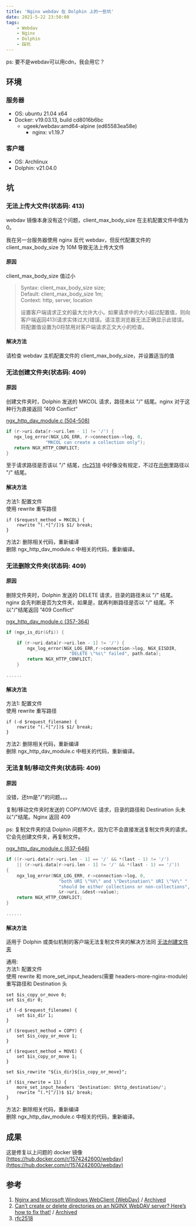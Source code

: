 ```yaml
---
title: 'Nginx webdav 在 Dolphin 上的一些坑'
date: 2021-5-22 23:50:00
tags: 
    - Webdav
    - Nginx
    - Dolphin
    - 踩坑
---
```


ps: 要不是webdav可以用cdn，我会用它？

## 环境
### 服务器
- OS: ubuntu 21.04 x64
- Docker: v19.03.13, build cd8016b6bc
  - ugeek/webdav:amd64-alpine (ed65583ea58e)
    - nginx: v1.19.7

### 客户端
- OS: Archlinux
- Dolphin: v21.04.0

## 坑
<!--more-->
### 无法上传大文件(状态码: 413)
webdav 镜像本身没有这个问题，client_max_body_size 在主机配置文件中值为0。 

我在另一台服务器使用 nginx 反代 webdav，但反代配置文件的 client_max_body_size 为 10M 导致无法上传大文件

#### 原因
client_max_body_size 值过小
> Syntax: 	client_max_body_size size;  
> Default: 	client_max_body_size 1m;  
> Context: 	http, server, location  
>
> 设置客户端请求正文的最大允许大小。如果请求中的大小超过配置值，则向客户端返回413(请求实体过大)错误。请注意浏览器无法正确显示此错误。将配置值设置为0将禁用对客户端请求正文大小的检查。

#### 解决方法
请检查 webdav 主机配置文件的 client_max_body_size，并设置适当的值

### 无法创建文件夹(状态码: 409)
#### 原因
创建文件夹时，Dolphin 发送的 MKCOL 请求，路径未以 "/" 结尾。nginx 对于这种行为直接返回 ”409 Conflict“

[ngx_http_dav_module.c (504-508)][dav_module-L504]
 ```c
 if (r->uri.data[r->uri.len - 1] != '/') {
    ngx_log_error(NGX_LOG_ERR, r->connection->log, 0,
                "MKCOL can create a collection only");
    return NGX_HTTP_CONFLICT;
 }
``` 

至于请求路径是否该以 "/" 结尾，[rfc2518][rfc2518] 中好像没有规定，不过在[示例][rfc-MKCOL示例]里路径以 "/" 结尾。  

#### 解决方法
方法1: 配置文件  
使用 rewrite 重写路径  

```nginx
if ($request_method = MKCOL) { 
    rewrite ^(.*[^/])$ $1/ break; 
}
```
方法2: 删除相关代码，重新编译  
删除 ngx_http_dav_module.c 中相关的代码，重新编译。

### 无法删除文件夹(状态码: 409)
#### 原因
删除文件夹时，Dolphin 发送的 DELETE 请求，目录的路径未以 "/" 结尾。  
nginx 会先判断是否为文件夹，如果是，就再判断路径是否以 "/" 结尾。不以"/"结尾返回 ”409 Conflict“

[ngx_http_dav_module.c (357-364)][dav_module-L357]
```c
if (ngx_is_dir(&fi)) {

    if (r->uri.data[r->uri.len - 1] != '/') {
        ngx_log_error(NGX_LOG_ERR,r->connection->log, NGX_EISDIR,
                        "DELETE \"%s\" failed", path.data);
        return NGX_HTTP_CONFLICT;
    }

......
```

#### 解决方法
方法1: 配置文件  
使用 rewrite 重写路径  
```nginx
if (-d $request_filename) { 
    rewrite ^(.*[^/])$ $1/ break; 
}
```
方法2: 删除相关代码，重新编译  
删除 ngx_http_dav_module.c 中相关的代码，重新编译。

### 无法复制/移动文件夹(状态码: 409)
#### 原因
没错，还tm是"/"的问题。。。  

复制/移动文件夹时发送的 COPY/MOVE 请求，目录的路径和 Destination 头未以"/"结尾。Nginx 返回 409  
 
ps: 复制文件夹的话 Dolphin 问题不大，因为它不会直接发送复制文件夹的请求。它会先创建文件夹，再复制文件。

[ngx_http_dav_module.c (637-646)][dav_module-L637]
```c
if ((r->uri.data[r->uri.len - 1] == '/' && *(last - 1) != '/')
    || (r->uri.data[r->uri.len - 1] != '/' && *(last - 1) == '/'))
{
    ngx_log_error(NGX_LOG_ERR, r->connection->log, 0,
                    "both URI \"%V\" and \"Destination\" URI \"%V\" "
                    "should be either collections or non-collections",
                    &r->uri, &dest->value);
    return NGX_HTTP_CONFLICT;
}

......
```
#### 解决方法
适用于 Dolphin 或类似机制的客户端无法复制文件夹的解决方法同 [无法创建文件夹](#)

通用:  
方法1: 配置文件  
使用 rewrite 和 more_set_input_headers(需要 headers-more-nginx-module) 重写路径和 Destination 头

```nginx
set $is_copy_or_move 0;
set $is_dir 0;

if (-d $request_filename) { 
    set $is_dir 1; 
}

if ($request_method = COPY) {
    set $is_copy_or_move 1;
}

if ($request_method = MOVE) {
    set $is_copy_or_move 1;
}

set $is_rewrite "${is_dir}${is_copy_or_move}";

if ($is_rewrite = 11) { 
    more_set_input_headers 'Destination: $http_destination/';
    rewrite ^(.*[^/])$ $1/ break;
}
```
方法2: 删除相关代码，重新编译  
删除 ngx_http_dav_module.c 中相关的代码，重新编译。

<!-- todo
## 不显示含非英文字符文件及文件夹
这个我不确定，不过大概率是编码的问题。
-->

## 成果
这是修复以上问题的 docker 镜像
[https://hub.docker.com/r/1574242600/webdav](https://hub.docker.com/r/1574242600/webdav)

## 参考
1. [Nginx and Microsoft Windows WebClient (WebDav)](http://netlab.dhis.org/wiki/ru:software:nginx:webdav)  / [Archived](https://web.archive.org/web/20201026211658/http://netlab.dhis.org/wiki/ru:software:nginx:webdav)
2. [Can’t create or delete directories on an NGINX WebDAV server? Here’s how to fix that!](https://cetteup.com/36/cant-create-or-delete-directories-on-an-nginx-webdav-server-here-is-how-to-fix-that/) / [Archived](https://web.archive.org/web/20210521142218/https://cetteup.com/36/cant-create-or-delete-directories-on-an-nginx-webdav-server-here-is-how-to-fix-that/)
3. [rfc2518][rfc2518]



[dav_module-L504]: https://github.com/nginx/nginx/blob/5e5fa2e9e57b713e445b1737005ff6a202bda8ad/src/http/modules/ngx_http_dav_module.c#L504-L508
[dav_module-L357]: https://github.com/nginx/nginx/blob/5e5fa2e9e57b713e445b1737005ff6a202bda8ad/src/http/modules/ngx_http_dav_module.c#L357-L364
[dav_module-L637]: https://github.com/nginx/nginx/blob/5e5fa2e9e57b713e445b1737005ff6a202bda8ad/src/http/modules/ngx_http_dav_module.c#L637-L646
[rfc-MKCOL示例]: https://datatracker.ietf.org/doc/html/rfc2518#section-8.3.3
[rfc2518]: https://datatracker.ietf.org/doc/html/rfc2518